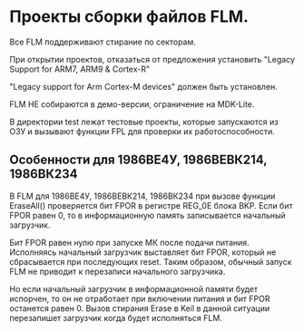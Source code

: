 # Проекты сборки файлов FLM.

Все FLM поддерживают стирание по секторам.

При открытии проектов, отказаться от предложения установить 
"Legacy Support for ARM7, ARM9 & Cortex-R"

"Legacy support for Arm Cortex-M devices" должен быть установлен.

FLM НЕ собираются в демо-версии, ограничение на MDK-Lite.

В директории test лежат тестовые проекты, которые запускаются из ОЗУ и вызывают функции FPL для проверки их работоспособности.


## Особенности для 1986ВЕ4У, 1986ВЕВК214, 1986ВК234
В FLM для 1986ВЕ4У, 1986ВЕВК214, 1986ВК234 при вызове функции EraseAll() проверяется бит FPOR в регистре REG_0E блока BKP. Если бит FPOR равен 0, то в информационную память записывается начальный загрузчик.

Бит FPOR равен нулю при запуске МК после подачи питания. Исполняясь начальный загрузчик выставляет бит FPOR, который не сбрасывается при последующих reset. Таким образом, обычный запуск FLM не приводит к перезаписи начального загрузчика.

Но если начальный загрузчик в информационной памяти будет испорчен, то он не отработает при включении питания и бит FPOR останется равен 0. Вызов стирания Erase в Keil в данной ситуации перезапишет загрузчик когда будет исполняться FLM.